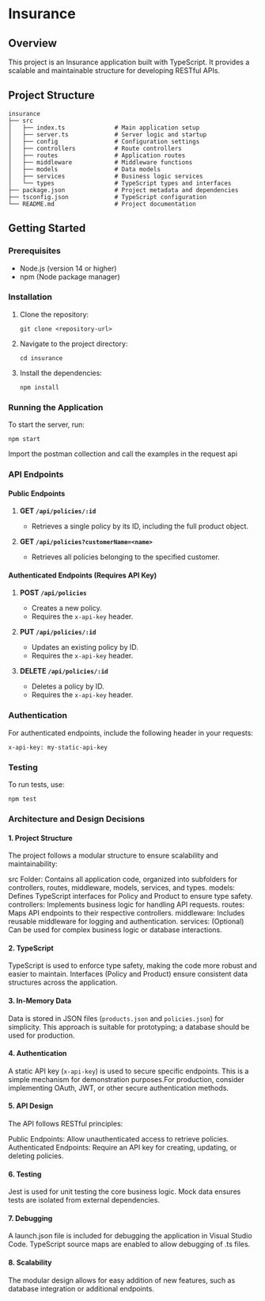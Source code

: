 # Insurance

## Overview
This project is an Insurance application built with TypeScript. It provides a scalable and maintainable structure for developing RESTful APIs.

## Project Structure
```
insurance
├── src
│   ├── index.ts              # Main application setup
│   ├── server.ts             # Server logic and startup
│   ├── config                # Configuration settings
│   ├── controllers           # Route controllers
│   ├── routes                # Application routes
│   ├── middleware            # Middleware functions
│   ├── models                # Data models
│   ├── services              # Business logic services
│   └── types                 # TypeScript types and interfaces
├── package.json              # Project metadata and dependencies
├── tsconfig.json             # TypeScript configuration
└── README.md                 # Project documentation
```

## Getting Started

### Prerequisites
- Node.js (version 14 or higher)
- npm (Node package manager)

### Installation
1. Clone the repository:
   ```
   git clone <repository-url>
   ```
2. Navigate to the project directory:
   ```
   cd insurance
   ```
3. Install the dependencies:
   ```
   npm install
   ```

### Running the Application
To start the server, run:
```
npm start
```
Import the postman collection and call the examples in the request api

### API Endpoints

#### Public Endpoints
1. **GET `/api/policies/:id`**
   - Retrieves a single policy by its ID, including the full product object.

2. **GET `/api/policies?customerName=<name>`**
   - Retrieves all policies belonging to the specified customer.

#### Authenticated Endpoints (Requires API Key)
1. **POST `/api/policies`**
   - Creates a new policy.
   - Requires the `x-api-key` header.

2. **PUT `/api/policies/:id`**
   - Updates an existing policy by ID.
   - Requires the `x-api-key` header.

3. **DELETE `/api/policies/:id`**
   - Deletes a policy by ID.
   - Requires the `x-api-key` header.

### Authentication
For authenticated endpoints, include the following header in your requests:
```
x-api-key: my-static-api-key
```

### Testing
To run tests, use:
```
npm test
```


### Architecture and Design Decisions
#### 1. **Project Structure**
The project follows a modular structure to ensure scalability and maintainability:

src Folder: Contains all application code, organized into subfolders for controllers, routes, middleware, models, services, and types.
models: Defines TypeScript interfaces for Policy and Product to ensure type safety.
controllers: Implements business logic for handling API requests.
routes: Maps API endpoints to their respective controllers.
middleware: Includes reusable middleware for logging and authentication.
services: (Optional) Can be used for complex business logic or database interactions.


#### 2. **TypeScript**
TypeScript is used to enforce type safety, making the code more robust and easier to maintain. Interfaces (Policy and Product) ensure consistent data structures across the application.

#### 3. **In-Memory Data**
Data is stored in JSON files (`products.json` and `policies.json`) for simplicity. This approach is suitable for prototyping; a database should be used for production.

#### 4. **Authentication**
A static API key (`x-api-key`) is used to secure specific endpoints. This is a simple mechanism for demonstration purposes.For production, consider implementing OAuth, JWT, or other secure authentication methods.

#### 5. **API Design**
The API follows RESTful principles:

Public Endpoints: Allow unauthenticated access to retrieve policies.
Authenticated Endpoints: Require an API key for creating, updating, or deleting policies.

#### 6. **Testing**
Jest is used for unit testing the core business logic. Mock data ensures tests are isolated from external dependencies.

#### 7. **Debugging**
A launch.json file is included for debugging the application in Visual Studio Code.
TypeScript source maps are enabled to allow debugging of .ts files.

#### 8. **Scalability**
The modular design allows for easy addition of new features, such as database integration or additional endpoints.
